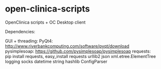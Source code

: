 open-clinica-scripts
====================

OpenClinica scripts + OC Desktop client

Dependencies:

GUI + threading:
PyQt4: http://www.riverbankcomputing.com/software/pyqt/download
pysimplesoap: https://github.com/pysimplesoap/pysimplesoap
requests: pip install requests, easy_install requests
urllib2
json
xml.etree.ElementTree
logging
socks
datetime
string
hashlib
ConfigParser